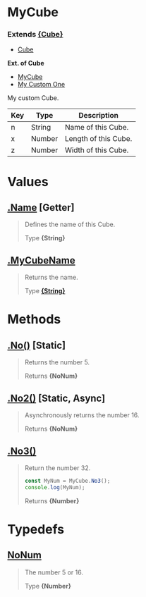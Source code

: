 
# MyCube
### Extends **[{Cube}](https://cube.com/)**

* [Cube](https://github.com/QSmally/Docgen/blob/master/Test/Documentations/Cube.md)

**Ext. of Cube**
* [MyCube](https://github.com/QSmally/Docgen/blob/master/Test/Documentations/MyCube.md)
* [My Custom One](https://github.com/QSmally/Docgen/blob/master/Test/Documentations/CustomCube.md)

My custom Cube.

| Key | Type | Description |
| --- | --- | --- |
| n | String | Name of this Cube. |
| x | Number | Length of this Cube. |
| z | Number | Width of this Cube. |



# Values
## [.Name](https://github.com/QSmally/Docgen/blob/master/Test/lib/Extensions/MyCube.js#L25) [**Getter**]
> Defines the name of this Cube.
>
> Type **{String}**

## [.MyCubeName](https://github.com/QSmally/Docgen/blob/master/Test/lib/Extensions/MyCube.js#L37)
> Returns the name.
>
> Type **[{String}](https://url.to.string/docs)**

# Methods
## [.No()](https://github.com/QSmally/Docgen/blob/master/Test/lib/Extensions/MyCube.js#L56) [**Static**]
> Returns the number 5.
>
> Returns **{NoNum}**

## [.No2()](https://github.com/QSmally/Docgen/blob/master/Test/lib/Extensions/MyCube.js#L65) [**Static**, **Async**]
> Asynchronously returns the number 16.
>
> Returns **{NoNum}**

## [.No3()](https://github.com/QSmally/Docgen/blob/master/Test/lib/Extensions/MyCube.js#L75)
> Return the number 32.
> ```js
> const MyNum = MyCube.No3();
> console.log(MyNum);
> ```
>
> Returns **{Number}**

# Typedefs
## [NoNum](https://github.com/QSmally/Docgen/blob/master/Test/lib/Extensions/MyCube.js#L90)
> The number 5 or 16.
>
> Type **{Number}**
